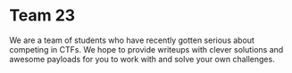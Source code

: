 # Team 23
We are a team of students who have recently gotten serious about competing in CTFs. We hope to provide writeups with clever solutions and awesome payloads for you to work with and solve your own challenges.
